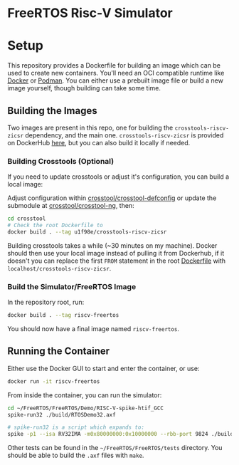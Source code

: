 # FreeRTOS Risc-V Simulator

# Setup
This repository provides a Dockerfile for building an image which can be used
to create new containers. You'll need an OCI compatible runtime like 
[Docker](https://docs.docker.com/engine/install/) or 
[Podman](https://podman.io/docs/installation).
You can either use a prebuilt image file or build a new image yourself, though
building can take some time.

## Building the Images
Two images are present in this repo, one for building the
`crosstools-riscv-zicsr` dependency, and the main one. `crosstools-riscv-zicsr`
is provided on DockerHub [here](https://hub.docker.com/repository/docker/u1f98e/crosstools-riscv32-zicsr/general), 
but you can also build it locally if needed.

### Building Crosstools (Optional)
If you need to update crosstools or adjust it's configuration, you can build a
local image:

Adjust configuration within [crosstool/crosstool-defconfig](crosstool/crosstool-defconfig) or update the
submodule at [crosstool/crosstool-ng](crosstool/crosstool-ng), then:

```bash
cd crosstool
# Check the root Dockerfile to 
docker build . --tag u1f98e/crosstools-riscv-zicsr
```

Building crosstools takes a while (~30 minutes on my machine). Docker should
then use your local image instead of pulling it from Dockerhub, if it doesn't
you can replace the first `FROM` statement in the root [Dockerfile](Dockerfile) with
`localhost/crosstools-riscv-zicsr`.

### Build the Simulator/FreeRTOS Image
In the repository root, run:

```bash
docker build . --tag riscv-freertos
```

You should now have a final image named `riscv-freertos`.

## Running the Container
Either use the Docker GUI to start and enter the container, or use:

```bash
docker run -it riscv-freertos
```

From inside the container, you can run the simulator:
```bash
cd ~/FreeRTOS/FreeRTOS/Demo/RISC-V-spike-htif_GCC
spike-run32 ./build/RTOSDemo32.axf

# spike-run32 is a script which expands to:
spike -p1 --isa RV32IMA -m0x80000000:0x10000000 --rbb-port 9824 ./build/RTOSDemo32.axf
```

Other tests can be found in the `~/FreeRTOS/FreeRTOS/tests` directory. You
should be able to build the `.axf` files with `make`.
